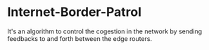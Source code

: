 # Internet-Border-Patrol
It's an algorithm to control the cogestion in the network by sending feedbacks to and forth between the edge routers.
